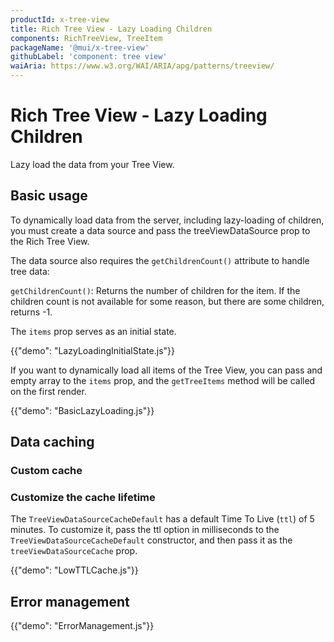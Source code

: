 ```yaml
---
productId: x-tree-view
title: Rich Tree View - Lazy Loading Children
components: RichTreeView, TreeItem
packageName: '@mui/x-tree-view'
githubLabel: 'component: tree view'
waiAria: https://www.w3.org/WAI/ARIA/apg/patterns/treeview/
---
```


# Rich Tree View - Lazy Loading Children

<p class="description">Lazy load the data from your Tree View.</p>

## Basic usage

To dynamically load data from the server, including lazy-loading of children, you must create a data source and pass the treeViewDataSource prop to the Rich Tree View.

The data source also requires the `getChildrenCount()` attribute to handle tree data:

`getChildrenCount()`: Returns the number of children for the item. If the children count is not available for some reason, but there are some children, returns -1.

The `items` prop serves as an initial state.

{{"demo": "LazyLoadingInitialState.js"}}

If you want to dynamically load all items of the Tree View, you can pass and empty array to the `items` prop, and the `getTreeItems` method will be called on the first render.

{{"demo": "BasicLazyLoading.js"}}

## Data caching

### Custom cache

### Customize the cache lifetime

The `TreeViewDataSourceCacheDefault` has a default Time To Live (`ttl`) of 5 minutes. To customize it, pass the ttl option in milliseconds to the `TreeViewDataSourceCacheDefault` constructor, and then pass it as the `treeViewDataSourceCache` prop.

{{"demo": "LowTTLCache.js"}}

## Error management

{{"demo": "ErrorManagement.js"}}
